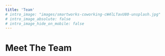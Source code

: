 ```yaml
---
title: 'Team'
# intro_image: "images/smartworks-coworking-cW4lLTavU80-unsplash.jpg"
# intro_image_absolute: false
# intro_image_hide_on_mobile: false
---
```


# Meet The Team
